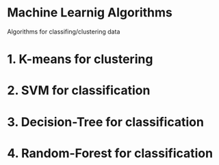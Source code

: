 # Machine Learnig Algorithms
Algorithms for classifing/clustering data


# 1. K-means for clustering
# 2. SVM for classification
# 3. Decision-Tree for classification
# 4. Random-Forest for classification
 